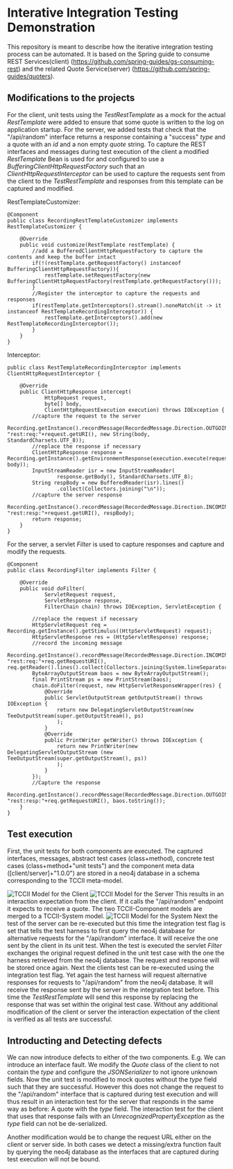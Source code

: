 # Interative Integration Testing Demonstration
This repository is meant to describe how the iterative integration testing process can be automated. It is based on the Spring guide to consume REST Services(client) (https://github.com/spring-guides/gs-consuming-rest) and the related Quote Service(server) (https://github.com/spring-guides/quoters).

## Modifications to the projects
For the client, unit tests using the *TestRestTemplate* as a mock for the actual *RestTemplate* were added to ensure that some quote is written to the log on application startup.
For the server, we added tests that check that the "/api/random" interface returns a response containing a "success" *type* and a quote with an *id* and a non empty *quote* string.
To capture the REST interfaces and messages during test execution of the client a modified *RestTemplate* Bean is used for and configured to use a *BufferingClientHttpRequestFactory* such that an *ClientHttpRequestInterceptor* can be used to capture the requests sent from the client to the *TestRestTemplate* and responses from this template can be captured and modified.

RestTemplateCustomizer:

    @Component
    public class RecordingRestTemplateCustomizer implements RestTemplateCustomizer {
    
        @Override
        public void customize(RestTemplate restTemplate) {
            //add a BufferedClientHttpRequestFactory to capture the contents and keep the buffer intact
            if(!(restTemplate.getRequestFactory() instanceof BufferingClientHttpRequestFactory)){
                restTemplate.setRequestFactory(new BufferingClientHttpRequestFactory(restTemplate.getRequestFactory()));
            }
            //Register the interceptor to capture the requests and responses
            if(restTemplate.getInterceptors().stream().noneMatch(it -> it instanceof RestTemplateRecordingInterceptor)) {
                restTemplate.getInterceptors().add(new RestTemplateRecordingInterceptor());
            }
        }
    }

Interceptor:

    public class RestTemplateRecordingInterceptor implements ClientHttpRequestInterceptor {

        @Override
        public ClientHttpResponse intercept(
                HttpRequest request,
                byte[] body,
                ClientHttpRequestExecution execution) throws IOException {
            //capture the request to the server
            Recording.getInstance().recordMessage(RecordedMessage.Direction.OUTGOING, "rest:req:"+request.getURI(), new String(body, StandardCharsets.UTF_8));
            //replace the response if necessary
            ClientHttpResponse response = Recording.getInstance().getEnvironmentResponse(execution.execute(request, body));
            InputStreamReader isr = new InputStreamReader(
                    response.getBody(), StandardCharsets.UTF_8);
            String respBody = new BufferedReader(isr).lines()
                    .collect(Collectors.joining("\n"));
            //capture the server response
            Recording.getInstance().recordMessage(RecordedMessage.Direction.INCOMING, "rest:resp:"+request.getURI(), respBody);
            return response;
        }
    }

For the server, a servlet *Filter* is used to capture responses and capture and modify the requests.

    @Component
    public class RecordingFilter implements Filter {
    
        @Override
        public void doFilter(
                ServletRequest request,
                ServletResponse response,
                FilterChain chain) throws IOException, ServletException {
    
            //replace the request if necessary
            HttpServletRequest req = Recording.getInstance().getStimulus((HttpServletRequest) request);
            HttpServletResponse res = (HttpServletResponse) response;
            //record the incoming message
            Recording.getInstance().recordMessage(RecordedMessage.Direction.INCOMING, "rest:req:"+req.getRequestURI(), req.getReader().lines().collect(Collectors.joining(System.lineSeparator())));
            ByteArrayOutputStream baos = new ByteArrayOutputStream();
            final PrintStream ps = new PrintStream(baos);
            chain.doFilter(request, new HttpServletResponseWrapper(res) {
                @Override
                public ServletOutputStream getOutputStream() throws IOException {
                    return new DelegatingServletOutputStream(new TeeOutputStream(super.getOutputStream(), ps)
                    );
                }
                @Override
                public PrintWriter getWriter() throws IOException {
                    return new PrintWriter(new DelegatingServletOutputStream (new TeeOutputStream(super.getOutputStream(), ps))
                    );
                }
            });
            //Capture the response
            Recording.getInstance().recordMessage(RecordedMessage.Direction.OUTGOING, "rest:resp:"+req.getRequestURI(), baos.toString());
        }
    }


## Test execution

First, the unit tests for both components are executed. The captured interfaces, messages, abstract test cases (class+method), concrete test cases (class+method+"unit tests") and the component meta data ([client/server]+"1.0.0") are stored in a neo4j database in a schema corresponding to the TCCII meta-model.

![TCCII Model for the Client](./client-uts-graph.svg)
![TCCII Model for the Server](./server-uts-graph.svg)
This results in an interaction expectation from the client. If it calls the "/api/random" endpoint it expects to receive a quote. The two TCCII-Component models are merged to a TCCII-System model.
![TCCII Model for the System](./system-uts-graph.svg)
Next the test of the server can be re-executed but this time the integration test flag is set that tells the test harness to first query the neo4j database for alternative requests for the "/api/random" interface. It will receive the one sent by the client in its unit test. When the test is executed the servlet *Filter* exchanges the original request defined in the unit test case with the one the harness retrieved from the neo4j database. The request and response will be stored once again.
Next the clients test can be re-executed using the integration test flag. Yet again the test harness will request alternative responses for requests to "/api/random" from the neo4j database. It will receive the response sent by the server in the integration test before. This time the *TestRestTemplate* will send this response by replacing the response that was set within the original test case.
Without any additional modification of the client or server the interaction expectation of the client is verified as all tests are successful.

## Introducting and Detecting defects

We can now introduce defects to either of the two components. E.g. We can introduce an interface fault. We modify the *Quote* class of the client to not contain the *type* and configure the *JSONSerializer* to not ignore unknown fields. Now the unit test is modified to mock quotes without the *type* field such that they are successful. However this does not change the request to the "/api/random" interface that is captured during test execution and will thus result in an interaction test for the server that responds in the same way as before: A quote with the *type* field. The interaction test for the client that uses that response fails with an *UnrecognizedPropertyException* as the *type* field can not be de-serialized.

Another modification would be to change the request URL either on the client or server side. In both cases we detect a missing/extra function fault by querying the neo4j database as the interfaces that are captured during test execution will not be bound.
